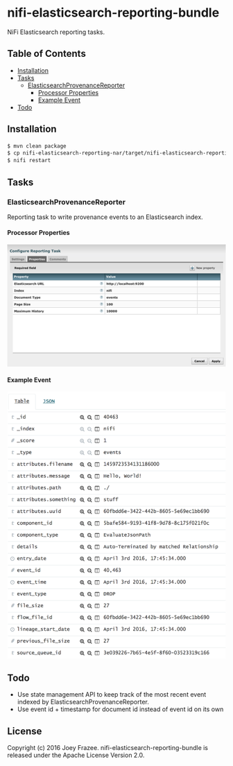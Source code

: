 # nifi-elasticsearch-reporting-bundle

NiFi Elasticsearch reporting tasks.

## Table of Contents

- [Installation](#installation)
- [Tasks](#tasks)
    - [ElasticsearchProvenanceReporter](#elasticsearchprovenancereporter)
        - [Processor Properties](#processor-properties)
        - [Example Event](#example-event)
- [Todo](#todo)

## Installation

```sh
$ mvn clean package
$ cp nifi-elasticsearch-reporting-nar/target/nifi-elasticsearch-reporting-nar-0.0.1-SNAPSHOT.nar $NIFI_HOME/lib
$ nifi restart
```

## Tasks

### ElasticsearchProvenanceReporter

Reporting task to write provenance events to an Elasticsearch index.

#### Processor Properties

<img src="elasticsearch_provenance_reporter_properties.png" width=600 />

#### Example Event

<img src="elasticsearch_provenance_reporter_event.png" width=600 />

## Todo

- Use state management API to keep track of the most recent event indexed by ElasticsearchProvenanceReporter.
- Use event id + timestamp for document id instead of event id on its own

## License

Copyright (c) 2016 Joey Frazee. nifi-elasticsearch-reporting-bundle is released under the Apache License Version 2.0.
